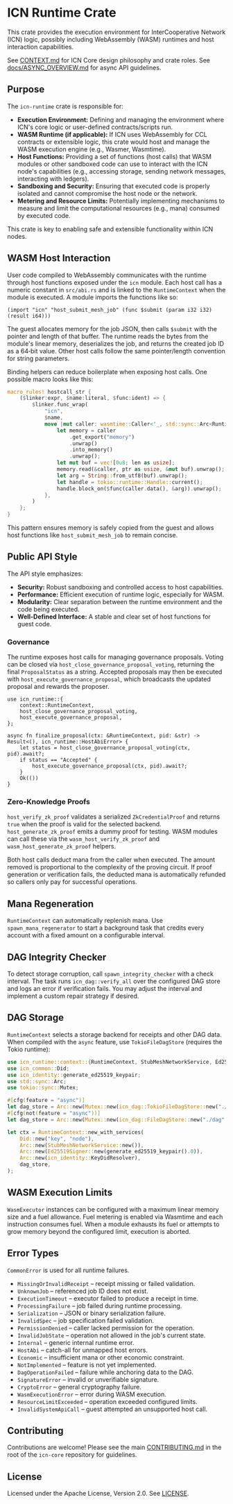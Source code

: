 # ICN Runtime Crate

This crate provides the execution environment for InterCooperative Network (ICN) logic, possibly including WebAssembly (WASM) runtimes and host interaction capabilities.

See [CONTEXT.md](../../CONTEXT.md) for ICN Core design philosophy and crate roles.
See [docs/ASYNC_OVERVIEW.md](../../docs/ASYNC_OVERVIEW.md) for async API guidelines.

## Purpose

The `icn-runtime` crate is responsible for:

*   **Execution Environment:** Defining and managing the environment where ICN's core logic or user-defined contracts/scripts run.
*   **WASM Runtime (if applicable):** If ICN uses WebAssembly for CCL contracts or extensible logic, this crate would host and manage the WASM execution engine (e.g., Wasmer, Wasmtime).
*   **Host Functions:** Providing a set of functions (host calls) that WASM modules or other sandboxed code can use to interact with the ICN node's capabilities (e.g., accessing storage, sending network messages, interacting with ledgers).
*   **Sandboxing and Security:** Ensuring that executed code is properly isolated and cannot compromise the host node or the network.
*   **Metering and Resource Limits:** Potentially implementing mechanisms to measure and limit the computational resources (e.g., mana) consumed by executed code.

This crate is key to enabling safe and extensible functionality within ICN nodes.

## WASM Host Interaction

User code compiled to WebAssembly communicates with the runtime through host
functions exposed under the `icn` module. Each host call has a numeric constant
in `src/abi.rs` and is linked to the `RuntimeContext` when the module is
executed. A module imports the functions like so:

```wat
(import "icn" "host_submit_mesh_job" (func $submit (param i32 i32) (result i64)))
```

The guest allocates memory for the job JSON, then calls `$submit` with the
pointer and length of that buffer. The runtime reads the bytes from the module's
linear memory, deserializes the job, and returns the created job ID as a 64‑bit
value. Other host calls follow the same pointer/length convention for string
parameters.

Binding helpers can reduce boilerplate when exposing host calls. One possible
macro looks like this:

```rust
macro_rules! hostcall_str {
    ($linker:expr, $name:literal, $func:ident) => {
        $linker.func_wrap(
            "icn",
            $name,
            move |mut caller: wasmtime::Caller<'_, std::sync::Arc<RuntimeContext>>, ptr: u32, len: u32| {
                let memory = caller
                    .get_export("memory")
                    .unwrap()
                    .into_memory()
                    .unwrap();
                let mut buf = vec![0u8; len as usize];
                memory.read(&caller, ptr as usize, &mut buf).unwrap();
                let arg = String::from_utf8(buf).unwrap();
                let handle = tokio::runtime::Handle::current();
                handle.block_on($func(caller.data(), &arg)).unwrap();
            },
        )
    };
}
```

This pattern ensures memory is safely copied from the guest and allows host
functions like `host_submit_mesh_job` to remain concise.

## Public API Style

The API style emphasizes:

*   **Security:** Robust sandboxing and controlled access to host capabilities.
*   **Performance:** Efficient execution of runtime logic, especially for WASM.
*   **Modularity:** Clear separation between the runtime environment and the code being executed.
*   **Well-Defined Interface:** A stable and clear set of host functions for guest code.

### Governance

The runtime exposes host calls for managing governance proposals. Voting can be
closed via `host_close_governance_proposal_voting`, returning the final
`ProposalStatus` as a string. Accepted proposals may then be executed with
`host_execute_governance_proposal`, which broadcasts the updated proposal and
rewards the proposer.

```rust,no_run
use icn_runtime::{
    context::RuntimeContext,
    host_close_governance_proposal_voting,
    host_execute_governance_proposal,
};

async fn finalize_proposal(ctx: &RuntimeContext, pid: &str) -> Result<(), icn_runtime::HostAbiError> {
    let status = host_close_governance_proposal_voting(ctx, pid).await?;
    if status == "Accepted" {
        host_execute_governance_proposal(ctx, pid).await?;
    }
    Ok(())
}
```

### Zero-Knowledge Proofs

`host_verify_zk_proof` validates a serialized `ZkCredentialProof` and returns
`true` when the proof is valid for the selected backend. `host_generate_zk_proof`
emits a dummy proof for testing. WASM modules can call these via the
`wasm_host_verify_zk_proof` and `wasm_host_generate_zk_proof` helpers.

Both host calls deduct mana from the caller when executed. The amount removed
is proportional to the complexity of the proving circuit. If proof generation or
verification fails, the deducted mana is automatically refunded so callers only
pay for successful operations.

## Mana Regeneration

`RuntimeContext` can automatically replenish mana. Use
`spawn_mana_regenerator` to start a background task that credits every
account with a fixed amount on a configurable interval.

## DAG Integrity Checker

To detect storage corruption, call `spawn_integrity_checker` with a check
interval. The task runs `icn_dag::verify_all` over the configured DAG store
and logs an error if verification fails. You may adjust the interval and
implement a custom repair strategy if desired.

## DAG Storage

`RuntimeContext` selects a storage backend for receipts and other DAG data. When
compiled with the `async` feature, use `TokioFileDagStore` (requires the Tokio
runtime):

```rust
use icn_runtime::context::{RuntimeContext, StubMeshNetworkService, Ed25519Signer};
use icn_common::Did;
use icn_identity::generate_ed25519_keypair;
use std::sync::Arc;
use tokio::sync::Mutex;

#[cfg(feature = "async")]
let dag_store = Arc::new(Mutex::new(icn_dag::TokioFileDagStore::new("./dag".into()).unwrap()));
#[cfg(not(feature = "async"))]
let dag_store = Arc::new(Mutex::new(icn_dag::FileDagStore::new("./dag".into()).unwrap()));

let ctx = RuntimeContext::new_with_services(
    Did::new("key", "node"),
    Arc::new(StubMeshNetworkService::new()),
    Arc::new(Ed25519Signer::new(generate_ed25519_keypair().0)),
    Arc::new(icn_identity::KeyDidResolver),
    dag_store,
);
```

## WASM Execution Limits

`WasmExecutor` instances can be configured with a maximum linear memory size and
a fuel allowance. Fuel metering is enabled via Wasmtime and each instruction
consumes fuel. When a module exhausts its fuel or attempts to grow memory beyond
the configured limit, execution is aborted.

## Error Types

`CommonError` is used for all runtime failures.
* `MissingOrInvalidReceipt` – receipt missing or failed validation.
* `UnknownJob` – referenced job ID does not exist.
* `ExecutionTimeout` – executor failed to produce a receipt in time.
* `ProcessingFailure` – job failed during runtime processing.
* `Serialization` – JSON or binary serialization failure.
* `InvalidSpec` – job specification failed validation.
* `PermissionDenied` – caller lacked permission for the operation.
* `InvalidJobState` – operation not allowed in the job's current state.
* `Internal` – generic internal runtime error.
* `HostAbi` – catch-all for unmapped host errors.
* `Economic` – insufficient mana or other economic constraint.
* `NotImplemented` – feature is not yet implemented.
* `DagOperationFailed` – failure while anchoring data to the DAG.
* `SignatureError` – invalid or unverifiable signature.
* `CryptoError` – general cryptography failure.
* `WasmExecutionError` – error during WASM execution.
* `ResourceLimitExceeded` – operation exceeded configured limits.
* `InvalidSystemApiCall` – guest attempted an unsupported host call.

## Contributing

Contributions are welcome! Please see the main [CONTRIBUTING.md](../../CONTRIBUTING.md) in the root of the `icn-core` repository for guidelines.

## License

Licensed under the Apache License, Version 2.0. See [LICENSE](../../LICENSE). 
